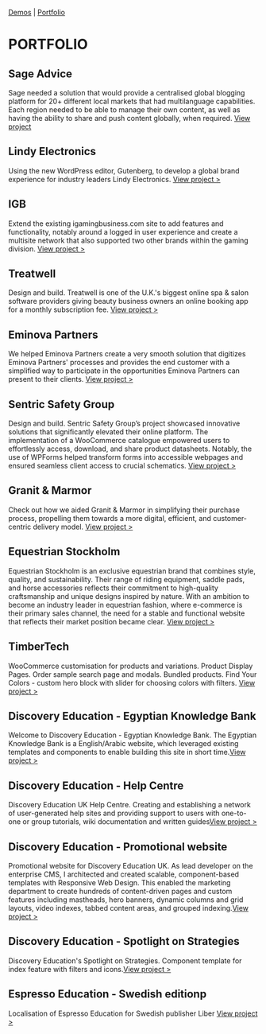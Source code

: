 [Demos](README.md) | [Portfolio](PORTFOLIO.md)

# PORTFOLIO

## Sage Advice
<img align="left" src="https://angrycreative.com/wp-content/uploads/sites/3/2020/10/Desktop-Size-768x1024.png" alt="">Sage needed a solution that would provide a centralised global blogging platform for 20+ different local markets that had multilanguage capabilities. Each region needed to be able to manage their own content, as well as having the ability to share and push content globally, when required.
<a href="https://angrycreative.com/cases/sage-advice/" style="cursor: none;">View project</a>

## Lindy Electronics
<img src="https://angrycreative.com/wp-content/uploads/sites/3/2020/11/camanio-2-768x1024.png" alt="">Using the new WordPress editor, Gutenberg, to develop a global brand experience for industry leaders Lindy Electronics.
<a href="https://angrycreative.com/cases/lindy-electronics/" style="cursor: none;">View project ></a>

## IGB
<img src="https://picsum.photos/400/?grayscale" alt="">Extend the existing igamingbusiness.com site to add features and functionality, notably around a logged in user experience and create a multisite network that also supported two other brands within the gaming division.
<a href="https://angrycreative.com/cases/igaming-business/" style="cursor: none;">View project ></a>

## Treatwell
<img src="https://angrycreative.com/wp-content/uploads/sites/3/2021/11/Screenshot-2021-11-17-at-14.10.26-768x1024.png" alt="">Design and build. Treatwell is one of the U.K.'s biggest online spa &amp; salon software providers giving beauty business owners an online booking app for a monthly subscription fee.
<a href="https://angrycreative.com/cases/treatwell/" style="cursor: none;">View project ></a>

## Eminova Partners
<img src="https://angrycreative.com/wp-content/uploads/sites/3/2023/06/Angry-creative-eminova-desktop2-768x1024.jpg" alt="">We helped Eminova Partners create a very smooth solution that digitizes Eminova Partners' processes and provides the end customer with a simplified way to participate in the opportunities Eminova Partners can present to their clients.
<a href="https://angrycreative.com/cases/eminova-partner-select/" style="cursor: none;">View project ></a>

## Sentric Safety Group
<img src="https://angrycreative.com/wp-content/uploads/sites/3/2023/12/sentricsafetygroup-desktop-768x1024.jpg" alt="">Design and build. Sentric Safety Group’s project showcased innovative solutions that significantly elevated their online platform. The implementation of a WooCommerce catalogue empowered users to effortlessly access, download, and share product datasheets. Notably, the use of WPForms helped transform forms into accessible webpages and ensured seamless client access to crucial schematics.
<a href="https://angrycreative.com/cases/sentric-safety-group/" style="cursor: none;">View project ></a>

## Granit & Marmor
<img src="https://angrycreative.com/wp-content/uploads/sites/3/2023/06/Angry-creative-granit-marmor-website2-768x1024.jpg" alt="">Check out how we aided Granit & Marmor in simplifying their purchase process, propelling them towards a more digital, efficient, and customer-centric delivery model.
<a href="https://angrycreative.com/cases/granit-marmor/" style="cursor: none;">View project ></a>

## Equestrian Stockholm
<img src="https://angrycreative.com/wp-content/uploads/sites/3/2024/02/Angry-Creative-mockup-equestrianstockholm_desktop1-768x1024.jpg" alt="">Equestrian Stockholm is an exclusive equestrian brand that combines style, quality, and sustainability. Their range of riding equipment, saddle pads, and horse accessories reflects their commitment to high-quality craftsmanship and unique designs inspired by nature. With an ambition to become an industry leader in equestrian fashion, where e-commerce is their primary sales channel, the need for a stable and functional website that reflects their market position became clear.
<a href="https://angrycreative.com/cases/equestrian-stockholm/" style="cursor: none;">View project ></a>

## TimberTech
<img src="https://theyoricktouch.com/news/wp-content/uploads/2024/10/timbertech-find-your-colors-e1728516815811.png" alt="">WooCommerce customisation for products and variations. Product Display Pages. Order sample search page and modals. Bundled products. Find Your Colors - custom hero block with slider for choosing colors with filters.
<a href="https://www.timbertech.com/" style="cursor: none;">View project ></a>

## Discovery Education - Egyptian Knowledge Bank
<img src="https://upload.wikimedia.org/wikipedia/en/1/10/EKB-Egyptian-Knowledge-Bank.jpg" alt="">Welcome to Discovery Education - Egyptian Knowledge Bank. The Egyptian Knowledge Bank is a English/Arabic website, which leveraged existing templates and components to enable building this site in short time.<a href="https://www.dailynewsegypt.com/2017/04/26/discovery-education-deploys-technology-egyptian-knowledge-bank/" style="cursor: none;">View project ></a>

## Discovery Education - Help Centre
<img src="https://theyoricktouch.com/news/wp-content/uploads/2024/10/Discovery-Eductation-Help-Centre.png" alt="">Discovery Education UK Help Centre. Creating and establishing a network of user-generated help sites and providing support to users with one-to-one or group tutorials, wiki documentation and written guides<a href="https://help.discoveryeducation.co.uk/hc/en-gb" style="cursor: none;">View project ></a>

## Discovery Education - Promotional website
<img src="https://www.discoveryeducation.co.uk/wp-content/uploads/2024/09/DE-UK-Espresso-HeaderImage@2x-1-2.png" alt="">Promotional website for Discovery Education UK. As lead developer on the enterprise CMS, I architected and created scalable, component-based templates with Responsive Web Design. This enabled the marketing department to create hundreds of content-driven pages and custom features including mastheads, hero banners, dynamic columns and grid layouts, video indexes, tabbed content areas, and grouped indexing.<a href="https://www.discoveryeducation.co.uk/" style="cursor: none;">View project ></a>

## Discovery Education - Spotlight on Strategies
<img src="https://theyoricktouch.com/news/wp-content/uploads/2024/10/Discovery-Education-Spotlight-on-Strategies.png" alt="">Discovery Education's Spotlight on Strategies. Component template for index feature with filters and icons.<a href="https://www.discoveryeducation.co.uk/spotlight-on-strategies/" style="cursor: none;">View project ></a>

## Espresso Education - Swedish editionp
<img src="https://theyoricktouch.com/news/wp-content/uploads/2024/10/Screenshot-2024-10-24-at-17.39.02.png" alt="">Localisation of Espresso Education for Swedish publisher Liber
<a href="https://www.liber.se/digitala-laromedel/discovery-espresso" style="cursor: none;">View project ></a>